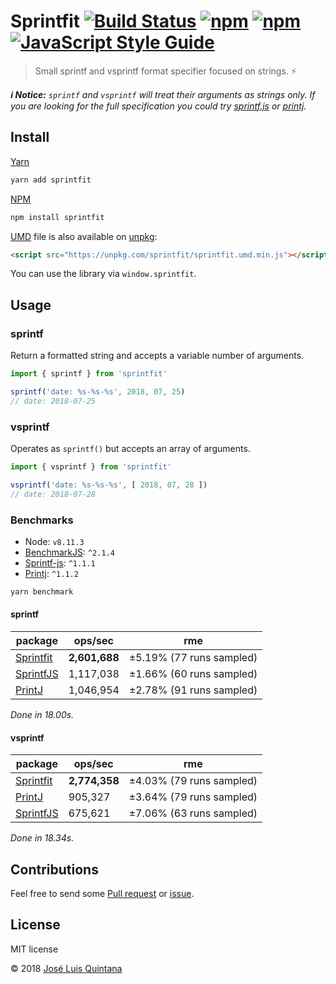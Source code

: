 # Sprintfit [![Build Status](https://travis-ci.org/joseluisq/sprintfit.svg?branch=master)](https://travis-ci.org/joseluisq/sprintfit) [![npm](https://img.shields.io/npm/v/sprintfit.svg)](https://www.npmjs.com/package/sprintfit) [![npm](https://img.shields.io/npm/dt/sprintfit.svg)](https://www.npmjs.com/package/sprintfit) [![JavaScript Style Guide](https://img.shields.io/badge/code_style-standard-brightgreen.svg)](https://standardjs.com)

> Small sprintf and vsprintf format specifier focused on strings. :zap:

*__:information_source: Notice:__ `sprintf` and `vsprintf` will treat their arguments as strings only. If you are looking for the full specification you could try [sprintf.js](https://github.com/alexei/sprintf.js) or [printj](https://github.com/SheetJS/printj).*

## Install

[Yarn](https://github.com/yarnpkg/)

```sh
yarn add sprintfit
```

[NPM](https://www.npmjs.com/)

```sh
npm install sprintfit
```

[UMD](https://github.com/umdjs/umd/) file is also available on [unpkg](https://unpkg.com):

```html
<script src="https://unpkg.com/sprintfit/sprintfit.umd.min.js"></script>
```

You can use the library via `window.sprintfit`.

## Usage

### sprintf

Return a formatted string and accepts a variable number of arguments.

```js
import { sprintf } from 'sprintfit'

sprintf('date: %s-%s-%s', 2018, 07, 25)
// date: 2018-07-25
```

### vsprintf

Operates as `sprintf()` but accepts an array of arguments.

```js
import { vsprintf } from 'sprintfit'

vsprintf('date: %s-%s-%s', [ 2018, 07, 28 ])
// date: 2018-07-28
```

### Benchmarks

- Node: `v8.11.3`
- [BenchmarkJS](https://benchmarkjs.com): `^2.1.4`
- [Sprintf-js][2]: `^1.1.1`
- [Printj][3]: `^1.1.2`

```sh
yarn benchmark
```

#### sprintf

| package | ops/sec | rme
--- | --- | ---
[Sprintfit][1] | __2,601,688__ | ±5.19% (77 runs sampled)
[SprintfJS][2] | 1,117,038 | ±1.66% (60 runs sampled)
[PrintJ][3] | 1,046,954 | ±2.78% (91 runs sampled)

_Done in 18.00s._

#### vsprintf

| package | ops/sec | rme
--- | --- | ---
[Sprintfit][1] | __2,774,358__ | ±4.03%  (79 runs sampled)
[PrintJ][3] | 905,327 | ±3.64% (79 runs sampled)
[SprintfJS][2] | 675,621 | ±7.06% (63 runs sampled)

_Done in 18.34s._

[1]: https://github.com/joseluisq/sprintfit
[2]: https://github.com/alexei/sprintf.js
[3]: https://github.com/SheetJS/printj

## Contributions

Feel free to send some [Pull request](https://github.com/joseluisq/sprintfit/pulls) or [issue](https://github.com/joseluisq/sprintfit/issues).

## License
MIT license

© 2018 [José Luis Quintana](http://git.io/joseluisq)
